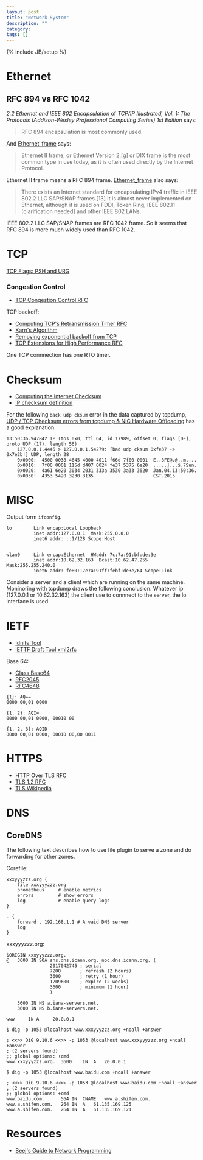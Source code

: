 ```yaml
---
layout: post
title: "Network System"
description: ""
category:
tags: []
---
```

{% include JB/setup %}

# Ethernet
## RFC 894 vs RFC 1042
_2.2 Ethernet and IEEE 802 Encapsulation_ of _TCP/IP Illustrated, Vol. 1: The
Protocols (Addison-Wesley Professional Computing Series) 1st Edition_ says:

> RFC 894 encapsulation is most commonly used.

And [Ethernet_frame][1] says:

> Ethernet II frame, or Ethernet Version 2,[g] or DIX frame is the most common
> type in use today, as it is often used directly by the Internet Protocol.

Ethernet II frame means a RFC 894 frame. [Ethernet_frame][1] also says:

> There exists an Internet standard for encapsulating IPv4 traffic in IEEE 802.2
> LLC SAP/SNAP frames.[13] It is almost never implemented on Ethernet, although
> it is used on FDDI, Token Ring, IEEE 802.11 [clarification needed] and other
> IEEE 802 LANs.

IEEE 802.2 LLC SAP/SNAP frames are RFC 1042 frame. So it seems that RFC 894 is
more much widely used than RFC 1042.


  [1]: https://en.wikipedia.org/wiki/Ethernet_frame "Ethernet_frame"

# TCP

[TCP Flags: PSH and URG](http://packetlife.net/blog/2011/mar/2/tcp-flags-psh-and-urg/)

### Congestion Control
- [TCP Congestion Control RFC](http://tools.ietf.org/html/rfc5681)

TCP backoff:
- [Computing TCP's Retransmission Timer RFC](http://tools.ietf.org/html/rfc6298)
- [Karn's Algorithm](http://en.wikipedia.org/wiki/Karn's_algorithm)
- [Removing exponential backoff from TCP](http://www.sigcomm.org/sites/default/files/ccr/papers/2008/October/1452335-1452338.pdf)
- [TCP Extensions for High Performance RFC](http://tools.ietf.org/html/rfc7323)

One TCP connnection has one RTO timer.

# Checksum

- [Computing the Internet Checksum](https://tools.ietf.org/html/rfc1071)
- [IP checksum definition](http://www.netfor2.com/checksum.html)

For the following `back udp cksum` error in the data captured by tcpdump, [UDP /
TCP Checksum errors from tcpdump & NIC Hardware
Offloading](http://sokratisg.net/2012/04/01/udp-tcp-checksum-errors-from-tcpdump-nic-hardware-offloading/) has a good explanation.  

```
13:50:36.947842 IP (tos 0x0, ttl 64, id 17989, offset 0, flags [DF], proto UDP (17), length 56)
    127.0.0.1.4445 > 127.0.0.1.54279: [bad udp cksum 0xfe37 -> 0x7e2b!] UDP, length 28
	0x0000:  4500 0038 4645 4000 4011 f66d 7f00 0001  E..8FE@.@..m....
	0x0010:  7f00 0001 115d d407 0024 fe37 5375 6e20  .....]...$.7Sun.
	0x0020:  4a61 6e20 3034 2031 333a 3530 3a33 3620  Jan.04.13:50:36.
	0x0030:  4353 5420 3230 3135                      CST.2015
```

# MISC
Output form `ifconfig`.
```
lo        Link encap:Local Loopback  
          inet addr:127.0.0.1  Mask:255.0.0.0
          inet6 addr: ::1/128 Scope:Host


wlan0     Link encap:Ethernet  HWaddr 7c:7a:91:bf:de:3e  
          inet addr:10.62.32.163  Bcast:10.62.47.255  Mask:255.255.240.0
          inet6 addr: fe80::7e7a:91ff:febf:de3e/64 Scope:Link
```
Consider a server and a client which are running on the same machine. Moninoring
with tcpdump draws the following conclusion. Whatever ip (127.0.0.1 or
10.62.32.163) the client use to connnect to the server, the lo interface is used.

# IETF
- [Idnits Tool](https://tools.ietf.org/tools/idnits/about)
- [IETTF Draft Tool xml2rfc](http://xml2rfc.ietf.org/)

Base 64:
- [Class Base64](https://docs.oracle.com/javase/8/docs/api/java/util/Base64.html)
- [RFC2045](https://tools.ietf.org/html/rfc2045)
- [RFC4648](https://tools.ietf.org/html/rfc4648)

```
{1}: AQ==
0000 00,01 0000

{1, 2}: AQI=
0000 00,01 0000, 00010 00

{1, 2, 3}: AQID
0000 00,01 0000, 00010 00,00 0011
```

# HTTPS
- [HTTP Over TLS RFC](http://tools.ietf.org/html/rfc2818)
- [TLS 1.2 RFC](http://tools.ietf.org/html/rfc5246)
- [TLS Wikipedia](http://en.wikipedia.org/wiki/Transport_Layer_Security)

# DNS
## CoreDNS
The following text describes how to use file plugin to serve a zone and do
forwarding for other zones.

Corefile:
```
xxxyyyzzz.org {
    file xxxyyyzzz.org
    prometheus     # enable metrics
    errors         # show errors
    log            # enable query logs
}

. {
    forward . 192.168.1.1 # A vaid DNS server
    log
}
```

xxxyyyzzz.org:
```
$ORIGIN xxxyyyzzz.org.
@	3600 IN	SOA sns.dns.icann.org. noc.dns.icann.org. (
				2017042745 ; serial
				7200       ; refresh (2 hours)
				3600       ; retry (1 hour)
				1209600    ; expire (2 weeks)
				3600       ; minimum (1 hour)
				)

	3600 IN NS a.iana-servers.net.
	3600 IN NS b.iana-servers.net.

www     IN A     20.0.0.1
```

```
$ dig -p 1053 @localhost www.xxxyyyzzz.org +noall +answer

; <<>> DiG 9.10.6 <<>> -p 1053 @localhost www.xxxyyyzzz.org +noall +answer
; (2 servers found)
;; global options: +cmd
www.xxxyyyzzz.org.	3600	IN	A	20.0.0.1

$ dig -p 1053 @localhost www.baidu.com +noall +answer

; <<>> DiG 9.10.6 <<>> -p 1053 @localhost www.baidu.com +noall +answer
; (2 servers found)
;; global options: +cmd
www.baidu.com.		564	IN	CNAME	www.a.shifen.com.
www.a.shifen.com.	264	IN	A	61.135.169.125
www.a.shifen.com.	264	IN	A	61.135.169.121
```

# Resources
- [Beej's Guide to Network Programming](https://beej.us/guide/bgnet/)
